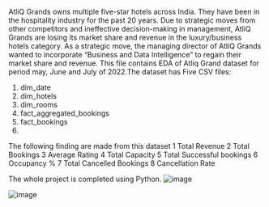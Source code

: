 AtliQ Grands owns multiple five-star hotels across India. They have been in the hospitality industry for the past 20 years. Due to strategic moves from other competitors and ineffective decision-making in management, AtliQ Grands are losing its market share and revenue in the luxury/business hotels category. 
As a strategic move, the managing director of AtliQ Grands wanted to incorporate “Business and Data Intelligence” to regain their market share and revenue.
This file contains EDA of Atliq Grand dataset for period may, June and July of 2022.The dataset has 
Five CSV files:
1. dim_date
2. dim_hotels
3. dim_rooms
4. fact_aggregated_bookings
5. fact_bookings
6. 
The following finding are made from this dataset
1 Total Revenue
2 Total Bookings 
3 Average Rating 
4 Total Capacity 
5 Total Successful bookings 
6 Occupancy % 
7 Total Cancelled Bookings 
8 Cancellation Rate

The whole project is completed using Python.
![image](https://github.com/savita-sharmaa/Atlique_Humanities/assets/154885959/5378ecfd-7255-4c82-a399-09a81a61269e)

![image](https://github.com/savita-sharmaa/Atlique_Humanities/assets/154885959/d92bfde9-4564-4397-b757-6e22234ecc30)
